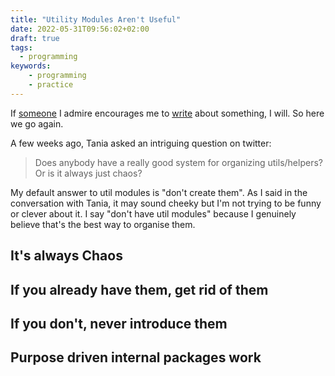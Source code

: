 ```yaml
---
title: "Utility Modules Aren't Useful"
date: 2022-05-31T09:56:02+02:00
draft: true
tags:
  - programming
keywords:
    - programming
    - practice
---
```


If [someone](https://twitter.com/taniarascia) I admire encourages me to
[write](https://twitter.com/taniarascia/status/1522337429881081856) about
something, I will. So here we go again.

A few weeks ago, Tania asked an intriguing question on twitter:

> Does anybody have a really good system for organizing utils/helpers? Or is it
> always just chaos?

My default answer to util modules is "don't create them". As I said in the
conversation with Tania, it may sound cheeky but I'm not trying to be funny or
clever about it. I say "don't have util modules" because I genuinely believe
that's the best way to organise them.

## It's always Chaos
  
## If you already have them, get rid of them

## If you don't, never introduce them

## Purpose driven internal packages work